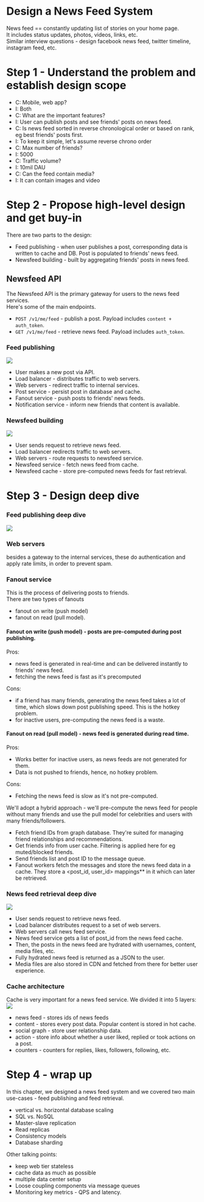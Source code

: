 # Design a News Feed System

News feed == constantly updating list of stories on your home page. <br>
It includes status updates, photos, videos, links, etc. <br>
Similar interview questions - design facebook news feed, twitter timeline, instagram feed, etc. <br>

# Step 1 - Understand the problem and establish design scope

- C: Mobile, web app?
- I: Both
- C: What are the important features?
- I: User can publish posts and see friends' posts on news feed.
- C: Is news feed sorted in reverse chronological order or based on rank, eg best friends' posts first.
- I: To keep it simple, let's assume reverse chrono order
- C: Max number of friends?
- I: 5000
- C: Traffic volume?
- I: 10mil DAU
- C: Can the feed contain media?
- I: It can contain images and video

# Step 2 - Propose high-level design and get buy-in

There are two parts to the design: <br>

- Feed publishing - when user publishes a post, corresponding data is written to cache and DB. Post is populated to friends' news feed.
- Newsfeed building - built by aggregating friends' posts in news feed.

## Newsfeed API

The Newsfeed API is the primary gateway for users to the news feed services. <br>
Here's some of the main endpoints. <br>

- `POST /v1/me/feed` - publish a post. Payload includes `content + auth_token`.
- `GET /v1/me/feed` - retrieve news feed. Payload includes `auth_token`.

### Feed publishing

![](./images/2025-02-06_19-52.png)

- User makes a new post via API.
- Load balancer - distributes traffic to web servers.
- Web servers - redirect traffic to internal services.
- Post service - persist post in database and cache.
- Fanout service - push posts to friends' news feeds.
- Notification service - inform new friends that content is available.

### Newsfeed building

![](./images/2025-02-06_19-56.png)

- User sends request to retrieve news feed.
- Load balancer redirects traffic to web servers.
- Web servers - route requests to newsfeed service.
- Newsfeed service - fetch news feed from cache.
- Newsfeed cache - store pre-computed news feeds for fast retrieval.

# Step 3 - Design deep dive

### Feed publishing deep dive

![](./images/2025-02-06_20-06.png)

### Web servers

besides a gateway to the internal services, these do authentication and apply rate limits, in order to prevent spam.

### Fanout service

This is the process of delivering posts to friends. <br>
There are two types of fanouts <br>

- fanout on write (push model)
- fanout on read (pull model).

#### Fanout on write (push model) - posts are pre-computed during post publishing.

Pros: <br>

- news feed is generated in real-time and can be delivered instantly to friends' news feed.
- fetching the news feed is fast as it's precomputed

Cons: <br>

- if a friend has many friends, generating the news feed takes a lot of time, which slows down post publishing speed. This is the hotkey problem.
- for inactive users, pre-computing the news feed is a waste.

#### Fanout on read (pull model) - news feed is generated during read time.

Pros: <br>

- Works better for inactive users, as news feeds are not generated for them.
- Data is not pushed to friends, hence, no hotkey problem.

Cons: <br>

- Fetching the news feed is slow as it's not pre-computed.

We'll adopt a hybrid approach - we'll pre-compute the news feed for people without many friends and use the pull model for celebrities and users with many friends/followers. <br>

- Fetch friend IDs from graph database. They're suited for managing friend relationships and recommendations.
- Get friends info from user cache. Filtering is applied here for eg muted/blocked friends.
- Send friends list and post ID to the message queue.
- Fanout workers fetch the messages and store the news feed data in a cache. They store a <post_id, user_id> mappings\*\* in it which can later be retrieved.

### News feed retrieval deep dive

![](./images/2025-02-06_20-22.png)

- User sends request to retrieve news feed.
- Load balancer distributes request to a set of web servers.
- Web servers call news feed service.
- News feed service gets a list of post_id from the news feed cache.
- Then, the posts in the news feed are hydrated with usernames, content, media files, etc.
- Fully hydrated news feed is returned as a JSON to the user.
- Media files are also stored in CDN and fetched from there for better user experience.

### Cache architecture

Cache is very important for a news feed service. We divided it into 5 layers: <br>
![](./images/2025-02-06_20-25.png)

- news feed - stores ids of news feeds
- content - stores every post data. Popular content is stored in hot cache.
- social graph - store user relationship data.
- action - store info about whether a user liked, replied or took actions on a post.
- counters - counters for replies, likes, followers, following, etc.

# Step 4 - wrap up

In this chapter, we designed a news feed system and we covered two main use-cases - feed publishing and feed retrieval. <br>

- vertical vs. horizontal database scaling
- SQL vs. NoSQL
- Master-slave replication
- Read replicas
- Consistency models
- Database sharding

Other talking points: <br>

- keep web tier stateless
- cache data as much as possible
- multiple data center setup
- Loose coupling components via message queues
- Monitoring key metrics - QPS and latency.
